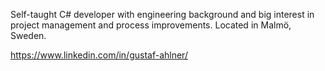 Self-taught C# developer with engineering background and big interest in project management and process improvements. Located in Malmö, Sweden.

https://www.linkedin.com/in/gustaf-ahlner/
